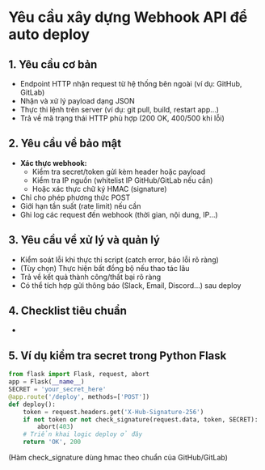 # Yêu cầu xây dựng Webhook API để auto deploy

## 1. Yêu cầu cơ bản

- Endpoint HTTP nhận request từ hệ thống bên ngoài (ví dụ: GitHub, GitLab)
- Nhận và xử lý payload dạng JSON
- Thực thi lệnh trên server (ví dụ: git pull, build, restart app...)
- Trả về mã trạng thái HTTP phù hợp (200 OK, 400/500 khi lỗi)

## 2. Yêu cầu về bảo mật

- **Xác thực webhook:**
  - Kiểm tra secret/token gửi kèm header hoặc payload
  - Kiểm tra IP nguồn (whitelist IP GitHub/GitLab nếu cần)
  - Hoặc xác thực chữ ký HMAC (signature)
- Chỉ cho phép phương thức POST
- Giới hạn tần suất (rate limit) nếu cần
- Ghi log các request đến webhook (thời gian, nội dung, IP...)

## 3. Yêu cầu về xử lý và quản lý

- Kiểm soát lỗi khi thực thi script (catch error, báo lỗi rõ ràng)
- (Tùy chọn) Thực hiện bất đồng bộ nếu thao tác lâu
- Trả về kết quả thành công/thất bại rõ ràng
- Có thể tích hợp gửi thông báo (Slack, Email, Discord...) sau deploy

## 4. Checklist tiêu chuẩn

-

## 5. Ví dụ kiểm tra secret trong Python Flask

```python
from flask import Flask, request, abort
app = Flask(__name__)
SECRET = 'your_secret_here'
@app.route('/deploy', methods=['POST'])
def deploy():
    token = request.headers.get('X-Hub-Signature-256')
    if not token or not check_signature(request.data, token, SECRET):
        abort(403)
    # Triển khai logic deploy ở đây
    return 'OK', 200
```

(Hàm check\_signature dùng hmac theo chuẩn của GitHub/GitLab)




